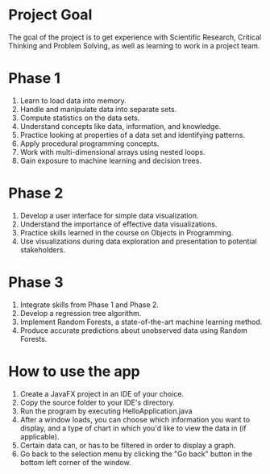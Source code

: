 # Project Goal
The goal of the project is to get experience with Scientific Research, Critical Thinking and Problem Solving, as well as learning to work in a project team.

# Phase 1
1. Learn to load data into memory.
2. Handle and manipulate data into separate sets.
3. Compute statistics on the data sets.
4. Understand concepts like data, information, and knowledge.
5. Practice looking at properties of a data set and identifying patterns.
6. Apply procedural programming concepts.
7. Work with multi-dimensional arrays using nested loops.
8. Gain exposure to machine learning and decision trees.

# Phase 2
1. Develop a user interface for simple data visualization.
2. Understand the importance of effective data visualizations.
3. Practice skills learned in the course on Objects in Programming.
4. Use visualizations during data exploration and presentation to potential stakeholders.

# Phase 3
1. Integrate skills from Phase 1 and Phase 2.
2. Develop a regression tree algorithm.
3. Implement Random Forests, a state-of-the-art machine learning method.
4. Produce accurate predictions about unobserved data using Random Forests.

# How to use the app 
1. Create a JavaFX project in an IDE of your choice.
2. Copy the source folder to your IDE's directory.
3. Run the program by executing HelloApplication.java
4. After a window loads, you can choose which information you want to display, and a type of chart in which you'd like to view the data in (if applicable).
5. Certain data can, or has to be filtered in order to display a graph. 
6. Go back to the selection menu by clicking the "Go back" button in the bottom left corner of the window.
